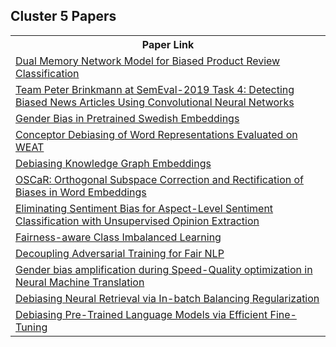 ## Cluster 5 Papers

<html><table><tr>
<th>Paper Link</th>
</tr>
<tr>
<td><a href=https://www.semanticscholar.org/paper/0d63b77e25cf5b83b1d84a87766a50387a77068a>Dual Memory Network Model for Biased Product Review Classification</a></td>
</tr>
<tr>
<td><a href=https://www.semanticscholar.org/paper/94b14a63755ee0c7c2d88c72b1eae19e243f5865>Team Peter Brinkmann at SemEval-2019 Task 4: Detecting Biased News Articles Using Convolutional Neural Networks</a></td>
</tr>
<tr>
<td><a href=https://www.semanticscholar.org/paper/6aaa46fa70d9d3808c600236a5dd9599997c8982>Gender Bias in Pretrained Swedish Embeddings</a></td>
</tr>
<tr>
<td><a href=https://www.semanticscholar.org/paper/dcfbdcf6bd3e6bb4101cc3f8eb1ca122db1eab61>Conceptor Debiasing of Word Representations Evaluated on WEAT</a></td>
</tr>
<tr>
<td><a href=https://www.semanticscholar.org/paper/2292c89ba08a5b5f1dde2bf4fa65241e2cd98fef>Debiasing Knowledge Graph Embeddings</a></td>
</tr>
<tr>
<td><a href=https://www.semanticscholar.org/paper/09fba948316e04f0e1641926948b67b0799c8e0d>OSCaR: Orthogonal Subspace Correction and Rectification of Biases in Word Embeddings</a></td>
</tr>
<tr>
<td><a href=https://www.semanticscholar.org/paper/4b680821690116671cfef1a80d66244cf71077de>Eliminating Sentiment Bias for Aspect-Level Sentiment Classification with Unsupervised Opinion Extraction</a></td>
</tr>
<tr>
<td><a href=https://www.semanticscholar.org/paper/8692a65498be3ff4e134a1874ca2dccc72c394af>Fairness-aware Class Imbalanced Learning</a></td>
</tr>
<tr>
<td><a href=https://www.semanticscholar.org/paper/7dc43f7339e636ba49891732e3f20b3b377dfd78>Decoupling Adversarial Training for Fair NLP</a></td>
</tr>
<tr>
<td><a href=https://www.semanticscholar.org/paper/63052e581f1b272eefdbf109a230c7ec87e1f79a>Gender bias amplification during Speed-Quality optimization in Neural Machine Translation</a></td>
</tr>
<tr>
<td><a href=https://www.semanticscholar.org/paper/2775900e7633f218618f9f7ca5cfda984fae323d>Debiasing Neural Retrieval via In-batch Balancing Regularization</a></td>
</tr>
<tr>
<td><a href=https://www.semanticscholar.org/paper/d4fb836846b79d8692df8bf54d20d1a9d02ffe7d>Debiasing Pre-Trained Language Models via Efficient Fine-Tuning</a></td>
</tr>
</table></html>
